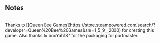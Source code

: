 ## Notes
<br/>
Thanks to [[Queen Bee Games](https://store.steampowered.com/search/?developer=Queen%20Bee%20Games&snr=1_5_9__2000) for creating this game.  Also thanks to booYah187 for the packaging for portmaster.
<br/>
